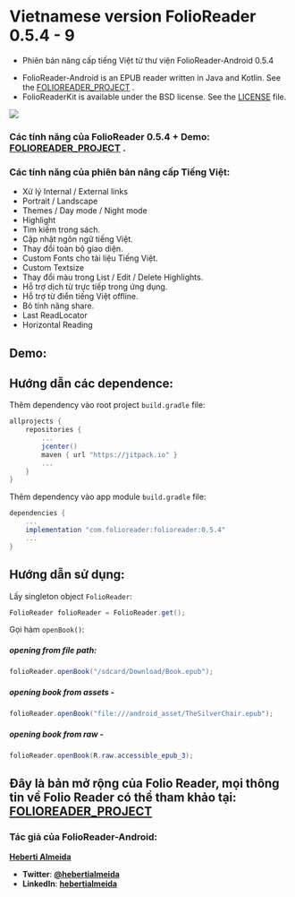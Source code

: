 # Vietnamese version FolioReader 0.5.4 - 9
- Phiên bản nâng cấp tiếng Việt từ thư viện FolioReader-Android 0.5.4
+ FolioReader-Android is an EPUB reader written in Java and Kotlin. See the [FOLIOREADER_PROJECT](https://github.com/FolioReader/FolioReader-Android) .
+ FolioReaderKit is available under the BSD license. See the [LICENSE](https://github.com/FolioReader/FolioReader-Android/blob/master/License.md) file.

[![](https://jitpack.io/v/dongnvsince1999/FolioReader-Android.svg)](https://jitpack.io/#dongnvsince1999/FolioReader-Android)

### Các tính năng của FolioReader 0.5.4 + Demo: [FOLIOREADER_PROJECT](https://github.com/FolioReader/FolioReader-Android) .

### Các tính năng của phiên bản nâng cấp Tiếng Việt:
- Xử lý Internal / External links
- Portrait / Landscape
- Themes / Day mode / Night mode
- Highlight
- Tìm kiếm trong sách.
- Cập nhật ngôn ngữ tiếng Việt.
- Thay đổi toàn bộ giao diện.
- Custom Fonts cho tài liệu Tiếng Việt.
- Custom Textsize
- Thay đổi màu trong List / Edit / Delete Highlights.
- Hỗ trợ dịch từ trực tiếp trong ứng dụng.
- Hỗ trợ từ điển tiếng Việt offline.
- Bỏ tính năng share.
- Last ReadLocator
- Horizontal Reading

## Demo:



## Hướng dẫn các dependence:

Thêm dependency vào root project `build.gradle` file:

```groovy
allprojects {
    repositories {
        ...
        jcenter()
        maven { url "https://jitpack.io" }
        ...
    }
}
```

Thêm dependency vào app module `build.gradle` file:

```groovy
dependencies {
    ...
    implementation "com.folioreader:folioreader:0.5.4"
    ...
}
```


## Hướng dẫn sử dụng:

Lấy singleton object `FolioReader`:

```java
FolioReader folioReader = FolioReader.get();
```

Gọi hàm `openBook()`:

##### opening from file path:

```java
folioReader.openBook("/sdcard/Download/Book.epub");
```
##### opening book from assets -

```java
folioReader.openBook("file:///android_asset/TheSilverChair.epub");
```
##### opening book from raw -

```java
folioReader.openBook(R.raw.accessible_epub_3);
```

## Đây là bản mở rộng của Folio Reader, mọi thông tin về Folio Reader có thể tham khảo tại: [FOLIOREADER_PROJECT](https://github.com/FolioReader/FolioReader-Android)

### Tác giả của FolioReader-Android:
[**Heberti Almeida**](https://github.com/hebertialmeida)

- **Twitter**: [**@hebertialmeida**](https://twitter.com/hebertialmeida)
- **LinkedIn**: [**hebertialmeida**](http://linkedin.com/in/hebertialmeida)
